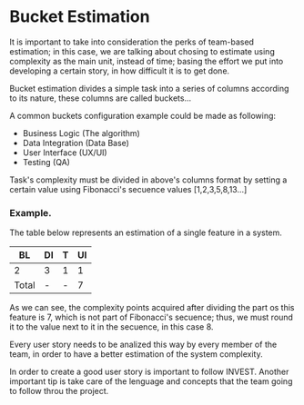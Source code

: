 # Bucket Estimation

It is important to take into consideration the perks of team-based estimation; in this case, we are talking about chosing to estimate using complexity as the main unit, instead of time; basing the effort we put into developing a certain story, in how difficult it is to get done.

Bucket estimation divides a simple task into a series of columns according to its nature, these columns are called buckets...

A common buckets configuration example could be made as following:

  - Business Logic (The algorithm)
  - Data Integration (Data Base)
  - User Interface (UX/UI)
  - Testing (QA)
 
Task's complexity must be divided in above's columns format by setting a certain value using Fibonacci's secuence values [1,2,3,5,8,13...]

### Example.

The table below represents an estimation of a single feature in a system.

| BL | DI | T | UI |
| ------ | ------ | ------ | ------ |
| 2 | 3 | 1 | 1 |
| Total | - | - | 7 |

As we can see, the complexity points acquired after dividing the part os this feature is 7, which is not part of Fibonacci's secuence; thus, we must round it to the value next to it in the secuence, in this case 8.

Every user story needs to be analized this way by every member of the team, in order to have a better estimation of the system complexity.

In order to create a good user story is important to follow INVEST. Another important tip is take care of the lenguage and concepts that the team going to follow throu the project.
